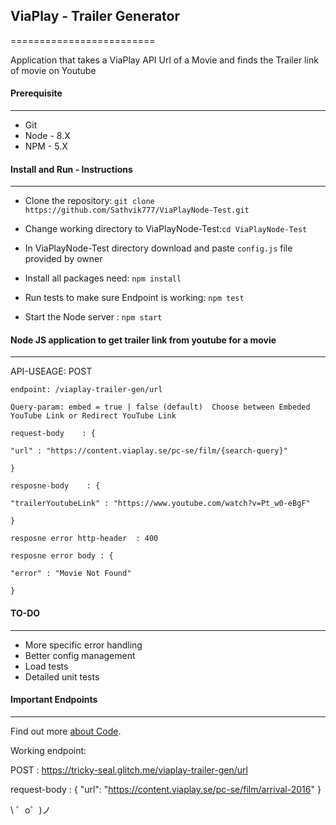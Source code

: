 ## ViaPlay - Trailer Generator
=========================

Application that takes a ViaPlay API Url of a Movie and finds the Trailer link of movie on Youtube


#### Prerequisite
------------------------

* Git
* Node - 8.X
* NPM - 5.X


#### Install and Run - Instructions
------------------------

- Clone the repository: `git clone https://github.com/Sathvik777/ViaPlayNode-Test.git`

- Change working directory to ViaPlayNode-Test:`cd ViaPlayNode-Test`

- In ViaPlayNode-Test directory  download and paste `config.js` file provided by owner

- Install all packages need: `npm install`

- Run tests to make sure Endpoint is working: `npm test`

- Start the Node server : `npm start`



#### Node JS application to get trailer link from youtube for a movie
------------------------
API-USEAGE:
  POST

    endpoint: /viaplay-trailer-gen/url

    Query-param: embed = true | false (default)  Choose between Embeded YouTube Link or Redirect YouTube Link

    request-body    : {

    "url" : "https://content.viaplay.se/pc-se/film/{search-query}"

    }

    resposne-body    : {

    "trailerYoutubeLink" : "https://www.youtube.com/watch?v=Pt_w0-eBgF"

    }

    resposne error http-header  : 400

    resposne error body : {

    "error" : "Movie Not Found"

    }

#### TO-DO
------------------------
* More specific error handling
* Better config management
* Load tests
* Detailed unit tests



#### Important Endpoints
------------------------

Find out more [about Code](https://glitch.com/edit/#!/tricky-seal).


Working endpoint:

  POST : https://tricky-seal.glitch.me/viaplay-trailer-gen/url

  request-body    : {
    "url": "https://content.viaplay.se/pc-se/film/arrival-2016"
    }


\ ゜o゜)ノ
